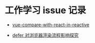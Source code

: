 # 工作学习 issue 记录

- [vue-compare-with-react-in-reactive](https://github.com/anson09/excalidraw#vue-compare-with-react-in-reactive#:~:text=vue%20compare%20with%20react%20in%20reactive)

- [defer 对浏览器渲染流程影响探究](https://github.com/anson09/blog/issues/1)
